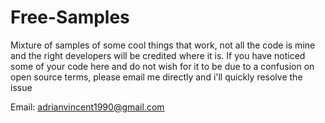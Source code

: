 # Free-Samples
Mixture of samples of some cool things that work, not all the code is mine and the right developers will be credited where it is. If you have noticed some of your code here and do not wish for it to be due to a confusion on open source terms, please email me directly and i'll quickly resolve the issue



Email: adrianvincent1990@gmail.com
